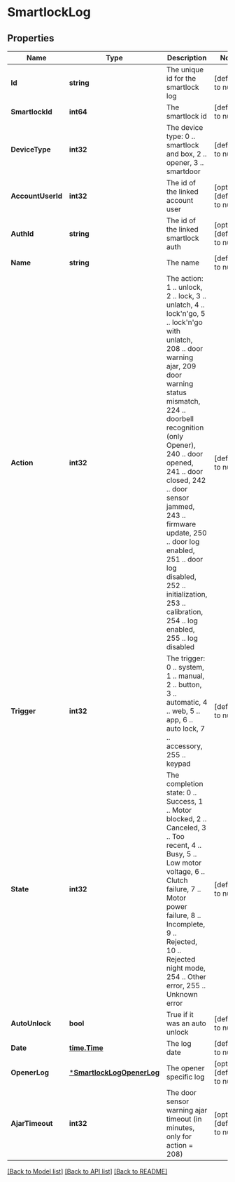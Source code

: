 # SmartlockLog

## Properties
Name | Type | Description | Notes
------------ | ------------- | ------------- | -------------
**Id** | **string** | The unique id for the smartlock log | [default to null]
**SmartlockId** | **int64** | The smartlock id | [default to null]
**DeviceType** | **int32** | The device type: 0 .. smartlock and box, 2 .. opener, 3 .. smartdoor | [default to null]
**AccountUserId** | **int32** | The id of the linked account user | [optional] [default to null]
**AuthId** | **string** | The id of the linked smartlock auth | [optional] [default to null]
**Name** | **string** | The name | [default to null]
**Action** | **int32** | The action: 1 .. unlock, 2 .. lock, 3 .. unlatch, 4 .. lock&#39;n&#39;go, 5 .. lock&#39;n&#39;go with unlatch, 208 .. door warning ajar, 209 door warning status mismatch, 224 .. doorbell recognition (only Opener), 240 .. door opened, 241 .. door closed, 242 .. door sensor jammed, 243 .. firmware update, 250 .. door log enabled, 251 .. door log disabled, 252 .. initialization, 253 .. calibration, 254 .. log enabled, 255 .. log disabled | [default to null]
**Trigger** | **int32** | The trigger: 0 .. system, 1 .. manual, 2 .. button, 3 .. automatic, 4 .. web, 5 .. app, 6 .. auto lock, 7 .. accessory, 255 .. keypad | [default to null]
**State** | **int32** | The completion state: 0 .. Success, 1 .. Motor blocked, 2 .. Canceled, 3 .. Too recent, 4 .. Busy, 5 .. Low motor voltage, 6 .. Clutch failure, 7 .. Motor power failure, 8 .. Incomplete, 9 .. Rejected, 10 .. Rejected night mode, 254 .. Other error, 255 .. Unknown error | [default to null]
**AutoUnlock** | **bool** | True if it was an auto unlock | [default to null]
**Date** | [**time.Time**](time.Time.md) | The log date | [default to null]
**OpenerLog** | [***SmartlockLogOpenerLog**](SmartlockLog.OpenerLog.md) | The opener specific log | [optional] [default to null]
**AjarTimeout** | **int32** | The door sensor warning ajar timeout (in minutes, only for action &#x3D; 208) | [optional] [default to null]

[[Back to Model list]](../README.md#documentation-for-models) [[Back to API list]](../README.md#documentation-for-api-endpoints) [[Back to README]](../README.md)


